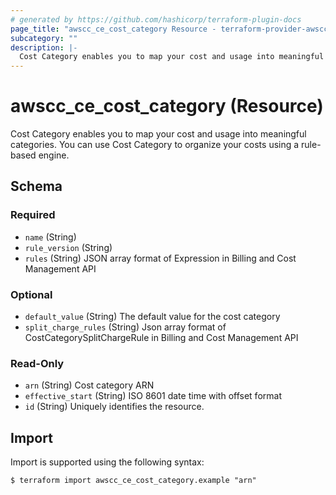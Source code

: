 ```yaml
---
# generated by https://github.com/hashicorp/terraform-plugin-docs
page_title: "awscc_ce_cost_category Resource - terraform-provider-awscc"
subcategory: ""
description: |-
  Cost Category enables you to map your cost and usage into meaningful categories. You can use Cost Category to organize your costs using a rule-based engine.
---
```


# awscc_ce_cost_category (Resource)

Cost Category enables you to map your cost and usage into meaningful categories. You can use Cost Category to organize your costs using a rule-based engine.



<!-- schema generated by tfplugindocs -->
## Schema

### Required

- `name` (String)
- `rule_version` (String)
- `rules` (String) JSON array format of Expression in Billing and Cost Management API

### Optional

- `default_value` (String) The default value for the cost category
- `split_charge_rules` (String) Json array format of CostCategorySplitChargeRule in Billing and Cost Management API

### Read-Only

- `arn` (String) Cost category ARN
- `effective_start` (String) ISO 8601 date time with offset format
- `id` (String) Uniquely identifies the resource.

## Import

Import is supported using the following syntax:

```shell
$ terraform import awscc_ce_cost_category.example "arn"
```
